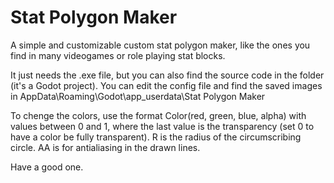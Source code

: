 # Stat Polygon Maker
A simple and customizable custom stat polygon maker, like the ones you find in many videogames or role playing stat blocks.

It just needs the .exe file, but you can also find the source code in the folder (it's a Godot project).
You can edit the config file and find the saved images in AppData\Roaming\Godot\app_userdata\Stat Polygon Maker

To chenge the colors, use the format Color(red, green, blue, alpha) with values between 0 and 1, where the last value is the transparency (set 0 to have a color be fully transparent).
R is the radius of the circumscribing circle.
AA is for antialiasing in the drawn lines.

Have a good one.
